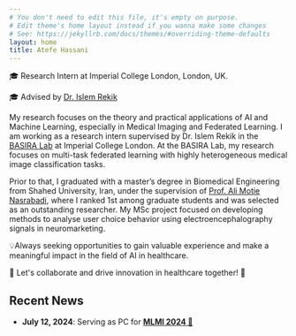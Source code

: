 ```yaml
---
# You don't need to edit this file, it's empty on purpose.
# Edit theme's home layout instead if you wanna make some changes
# See: https://jekyllrb.com/docs/themes/#overriding-theme-defaults
layout: home
title: Atefe Hassani
---
```

🎓 Research Intern at Imperial College London, London, UK.

🎓 Advised by <a href="https://scholar.google.com/citations?hl=en&user=tb6CVoAAAAAJ&view_op=list_works&sortby=pubdate" target="_blank">Dr. Islem Rekik</a>

My research focuses on the theory and practical applications of AI and Machine Learning, especially in Medical Imaging and Federated Learning. I am working as a research intern supervised by Dr. Islem Rekik in the <a href="https://basira-lab.com/" target="_blank">BASIRA Lab</a> at Imperial College London. At the BASIRA Lab, my research focuses on multi-task federated learning with highly heterogeneous medical image classification tasks.

Prior to that, I graduated with a master’s degree in Biomedical Engineering from Shahed University, Iran, under the supervision of <a href="https://scholar.google.co.uk/citations?hl=en&user=EDmSL6cAAAAJ&view_op=list_works&sortby=pubdate" target="_blank">Prof. Ali Motie Nasrabadi</a>, where I ranked 1st among graduate students and was selected as an outstanding researcher. My MSc project focused on developing methods to analyse user choice behavior using electroencephalography signals in neuromarketing.

<!--Prior to that, I was a visiting researcher in the Bio-Imaging lab at Antwerp University, from 2021 to 2022, where my research was focused on signal processing using electrophysiological recordings in the hippocampus with and without stimulation of cholinergic neurons in the medial septum in rats with the aim of providing valuable information for the development of new therapeutic strategies in Alzheimer’s Disease (AD). -->

💡Always seeking opportunities to gain valuable experience and make a meaningful impact in the field of AI in healthcare.

🌟 Let's collaborate and drive innovation in healthcare together! 🌟

## Recent News 

- __July 12, 2024__: Serving as PC for __<a href="https://sites.google.com/view/mlmi2024/home" target="_blank"> MLMI 2024 🤗 </a>__

<!-- <a href="https://faculty.washington.edu/ajko/">Amy Ko</a> -->
<!-- <a href="#" target="_blank">url</a> -->